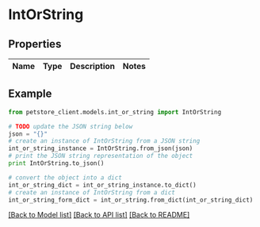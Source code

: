 # IntOrString


## Properties

Name | Type | Description | Notes
------------ | ------------- | ------------- | -------------

## Example

```python
from petstore_client.models.int_or_string import IntOrString

# TODO update the JSON string below
json = "{}"
# create an instance of IntOrString from a JSON string
int_or_string_instance = IntOrString.from_json(json)
# print the JSON string representation of the object
print IntOrString.to_json()

# convert the object into a dict
int_or_string_dict = int_or_string_instance.to_dict()
# create an instance of IntOrString from a dict
int_or_string_form_dict = int_or_string.from_dict(int_or_string_dict)
```
[[Back to Model list]](../README.md#documentation-for-models) [[Back to API list]](../README.md#documentation-for-api-endpoints) [[Back to README]](../README.md)


